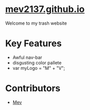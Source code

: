 # [mev2137.github.io](https://mev2137.github.io)

Welcome to my trash website

# Key Features

- Awful nav-bar 
- disgusting color pallete
- var myLogo = "M" + "V";

# Contributors

- [Mev](https://github.com/mev2137)

